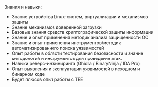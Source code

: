 Знания и навыки:

- Знание устройства Linux-систем, виртуализации и механизмов защиты
- Знание механизмов доверенной загрузки
- Базовые знания средств криптографической защиты информации
- Знание и опыт применения методик анализа защищенности ОС
- Знание и опыт применения инструментов/методик автоматизированного поиска уязвимостей
- Опыт работы в области тестирования безопасности и знание методологий и инструментов для проведения атак.
- Навыки реверс-инжиниринга (Ghidra / BinaryNinja / IDA Pro)
- Опыт выявления и эксплуатации уязвимостей в исходном и бинарном коде
- Будет плюсов опыт работы с TEE